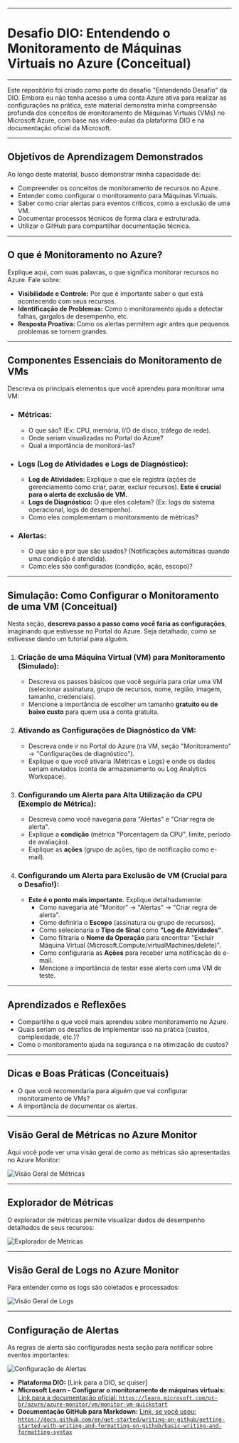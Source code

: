 -----

# Desafio DIO: Entendendo o Monitoramento de Máquinas Virtuais no Azure (Conceitual)

-----

Este repositório foi criado como parte do desafio "Entendendo Desafio" da DIO. Embora eu não tenha acesso a uma conta Azure ativa para realizar as configurações na prática, este material demonstra minha compreensão profunda dos conceitos de monitoramento de Máquinas Virtuais (VMs) no Microsoft Azure, com base nas vídeo-aulas da plataforma DIO e na documentação oficial da Microsoft.

-----

## Objetivos de Aprendizagem Demonstrados

Ao longo deste material, busco demonstrar minha capacidade de:

  * Compreender os conceitos de monitoramento de recursos no Azure.
  * Entender como configurar o monitoramento para Máquinas Virtuais.
  * Saber como criar alertas para eventos críticos, como a exclusão de uma VM.
  * Documentar processos técnicos de forma clara e estruturada.
  * Utilizar o GitHub para compartilhar documentação técnica.

-----

## O que é Monitoramento no Azure?

Explique aqui, com suas palavras, o que significa monitorar recursos no Azure. Fale sobre:

  * **Visibilidade e Controle:** Por que é importante saber o que está acontecendo com seus recursos.
  * **Identificação de Problemas:** Como o monitoramento ajuda a detectar falhas, gargalos de desempenho, etc.
  * **Resposta Proativa:** Como os alertas permitem agir antes que pequenos problemas se tornem grandes.

-----

## Componentes Essenciais do Monitoramento de VMs

Descreva os principais elementos que você aprendeu para monitorar uma VM:

  * ### Métricas:

      * O que são? (Ex: CPU, memória, I/O de disco, tráfego de rede).
      * Onde seriam visualizadas no Portal do Azure?
      * Qual a importância de monitorá-las?

  * ### Logs (Log de Atividades e Logs de Diagnóstico):

      * **Log de Atividades:** Explique o que ele registra (ações de gerenciamento como criar, parar, excluir recursos). **Este é crucial para o alerta de exclusão de VM.**
      * **Logs de Diagnóstico:** O que eles coletam? (Ex: logs do sistema operacional, logs de desempenho).
      * Como eles complementam o monitoramento de métricas?

  * ### Alertas:

      * O que são e por que são usados? (Notificações automáticas quando uma condição é atendida).
      * Como eles são configurados (condição, ação, escopo)?

-----

## Simulação: Como Configurar o Monitoramento de uma VM (Conceitual)

Nesta seção, **descreva passo a passo como você faria as configurações**, imaginando que estivesse no Portal do Azure. Seja detalhado, como se estivesse dando um tutorial para alguém.

1.  ### Criação de uma Máquina Virtual (VM) para Monitoramento (Simulado):

      * Descreva os passos básicos que você seguiria para criar uma VM (selecionar assinatura, grupo de recursos, nome, região, imagem, tamanho, credenciais).
      * Mencione a importância de escolher um tamanho **gratuito ou de baixo custo** para quem usa a conta gratuita.

2.  ### Ativando as Configurações de Diagnóstico da VM:

      * Descreva onde ir no Portal do Azure (na VM, seção "Monitoramento" -\> "Configurações de diagnóstico").
      * Explique o que você ativaria (Métricas e Logs) e onde os dados seriam enviados (conta de armazenamento ou Log Analytics Workspace).

3.  ### Configurando um Alerta para Alta Utilização da CPU (Exemplo de Métrica):

      * Descreva como você navegaria para "Alertas" e "Criar regra de alerta".
      * Explique a **condição** (métrica "Porcentagem da CPU", limite, período de avaliação).
      * Explique as **ações** (grupo de ações, tipo de notificação como e-mail).

4.  ### Configurando um Alerta para Exclusão de VM (Crucial para o Desafio\!):

      * **Este é o ponto mais importante.** Explique detalhadamente:
          * Como navegaria até "Monitor" -\> "Alertas" -\> "Criar regra de alerta".
          * Como definiria o **Escopo** (assinatura ou grupo de recursos).
          * Como selecionaria o **Tipo de Sinal** como **"Log de Atividades"**.
          * Como filtraria o **Nome da Operação** para encontrar "Excluir Máquina Virtual (Microsoft.Compute/virtualMachines/delete)".
          * Como configuraria as **Ações** para receber uma notificação de e-mail.
          * Mencione a importância de testar esse alerta com uma VM de teste.

-----

## Aprendizados e Reflexões

  * Compartilhe o que você mais aprendeu sobre monitoramento no Azure.
  * Quais seriam os desafios de implementar isso na prática (custos, complexidade, etc.)?
  * Como o monitoramento ajuda na segurança e na otimização de custos?

-----

## Dicas e Boas Práticas (Conceituais)

  * O que você recomendaria para alguém que vai configurar monitoramento de VMs?
  * A importância de documentar os alertas.

-----

## Visão Geral de Métricas no Azure Monitor

Aqui você pode ver uma visão geral de como as métricas são apresentadas no Azure Monitor:

![Visão Geral de Métricas](images/metrics-overview.png)

---

## Explorador de Métricas

O explorador de métricas permite visualizar dados de desempenho detalhados de seus recursos:

![Explorador de Métricas](images/metrics-explorer.png)

---

## Visão Geral de Logs no Azure Monitor

Para entender como os logs são coletados e processados:

![Visão Geral de Logs](images/azure-monitor-logs-overview.png)

---

## Configuração de Alertas

As regras de alerta são configuradas nesta seção para notificar sobre eventos importantes:

![Configuração de Alertas](images/alerts.png)

  * **Plataforma DIO:** [Link para a DIO, se quiser]
  * **Microsoft Learn - Configurar o monitoramento de máquinas virtuais:** [Link para a documentação oficial: `https://learn.microsoft.com/pt-br/azure/azure-monitor/vm/monitor-vm-quickstart`]([https://learn.microsoft.com/pt-br/azure/azure-monitor/vm/monitor-vm-quickstart]\(https://learn.microsoft.com/pt-br/azure/azure-monitor/vm/monitor-vm-quickstart\))
  * **Documentação GitHub para Markdown:** [Link, se você usou: `https://docs.github.com/en/get-started/writing-on-github/getting-started-with-writing-and-formatting-on-github/basic-writing-and-formatting-syntax`]([https://docs.github.com/en/get-started/writing-on-github/getting-started-with-writing-and-formatting-on-github/basic-writing-and-formatting-syntax]\(https://docs.github.com/en/get-started/writing-on-github/getting-started-with-writing-and-formatting-on-github/basic-writing-and-formatting-syntax\))
